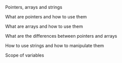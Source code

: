 Pointers, arrays and strings


What are pointers and how to use them

What are arrays and how to use them

What are the differences between pointers and arrays

How to use strings and how to manipulate them

Scope of variables

